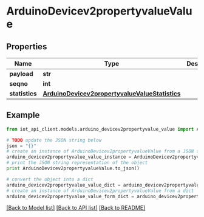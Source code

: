 # ArduinoDevicev2propertyvalueValue


## Properties
Name | Type | Description | Notes
------------ | ------------- | ------------- | -------------
**payload** | **str** |  | [optional] 
**seqno** | **int** |  | [optional] 
**statistics** | [**ArduinoDevicev2propertyvalueValueStatistics**](ArduinoDevicev2propertyvalueValueStatistics.md) |  | [optional] 

## Example

```python
from iot_api_client.models.arduino_devicev2propertyvalue_value import ArduinoDevicev2propertyvalueValue

# TODO update the JSON string below
json = "{}"
# create an instance of ArduinoDevicev2propertyvalueValue from a JSON string
arduino_devicev2propertyvalue_value_instance = ArduinoDevicev2propertyvalueValue.from_json(json)
# print the JSON string representation of the object
print ArduinoDevicev2propertyvalueValue.to_json()

# convert the object into a dict
arduino_devicev2propertyvalue_value_dict = arduino_devicev2propertyvalue_value_instance.to_dict()
# create an instance of ArduinoDevicev2propertyvalueValue from a dict
arduino_devicev2propertyvalue_value_form_dict = arduino_devicev2propertyvalue_value.from_dict(arduino_devicev2propertyvalue_value_dict)
```
[[Back to Model list]](../README.md#documentation-for-models) [[Back to API list]](../README.md#documentation-for-api-endpoints) [[Back to README]](../README.md)



